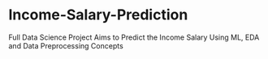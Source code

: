 # Income-Salary-Prediction
Full Data Science Project Aims to Predict the Income Salary Using ML, EDA and Data Preprocessing Concepts
